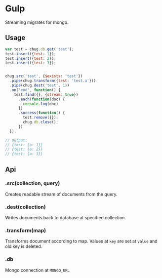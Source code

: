 # Gulp

Streaming migrates for mongo.

## Usage
```javascript
var test = chug.db.get('test');
test.insert({test: 1});
test.insert({test: 2});
test.insert({test: 3});


chug.src('test', {$exists: 'test'})
  .pipe(chug.transform({test: 'test.a'}))
  .pipe(chug.dest('test', 1))
  .on('end', function() {
    test.find({}, {stream: true})
      .each(function(doc) {
        console.log(doc)
      })
      .success(function() {
        test.remove({});
        chug.db.close();
      })
  });

// Output:
// {test: {a: 1}}
// {test: {a: 2}}
// {test: {a: 3}}
```
## Api

### .src(collection, query)

Creates readable stream of documents from the query.

### .dest(collection)

Writes documents back to database at specified collection.

### .transform(map)

Transforms document according to map. Values at `key` are set at `value` and old key is deleted.

### .db

Mongo connection at `MONGO_URL`

